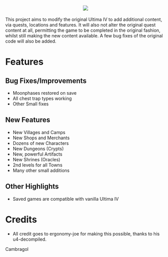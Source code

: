 <h1 align="center">
  <img src="https://raw.githubusercontent.com/cambragol/ultima-IV-trinity/master/Art/Ultima_IV_Advent_Trinity.png" /><br>
</h1>

This project aims to modify the original Ultima IV to add additional content, via quests, locations and features. It will also not alter the original quest content at all, permitting the game to be completed in the original fashion, whilst still making the new content available. A few bug fixes of the original code will also be added.

# Features

  ## Bug Fixes/Improvements
  * Moonphases restored on save
  * All chest trap types working
  * Other Small fixes
  
  ## New Features
  * New Villages and Camps
  * New Shops and Merchants
  * Dozens of new Characters
  * New Dungeons (Crypts)
  * New, powerful Artifacts
  * New Shrines (Oracles)
  * 2nd levels for all Towns
  * Many other small additions
  
  ## Other Highlights
  * Saved games are compatible with vanilla Ultima IV
  
# Credits
  * All credit goes to ergonomy-joe for making this possible, thanks to his u4-decompiled.

Cambragol
